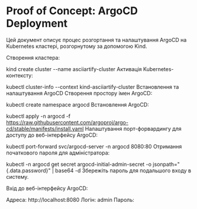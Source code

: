# Proof of Concept: ArgoCD Deployment

Цей документ описує процес розгортання та налаштування ArgoCD на Kubernetes кластері, розгорнутому за допомогою Kind.

Створення кластера:


kind create cluster --name asciiartify-cluster
Активація Kubernetes-контексту:


kubectl cluster-info --context kind-asciiartify-cluster
Встановлення та налаштування ArgoCD
Створення простору імен ArgoCD:


kubectl create namespace argocd
Встановлення ArgoCD:


kubectl apply -n argocd -f https://raw.githubusercontent.com/argoproj/argo-cd/stable/manifests/install.yaml
Налаштування порт-форвардингу для доступу до веб-інтерфейсу ArgoCD:


kubectl port-forward svc/argocd-server -n argocd 8080:80
Отримання початкового пароля для адміністратора:


kubectl -n argocd get secret argocd-initial-admin-secret -o jsonpath="{.data.password}" | base64 -d
Збережіть пароль для подальшого входу в систему.

Вхід до веб-інтерфейсу ArgoCD:

Адреса: http://localhost:8080
Логін: admin
Пароль:
